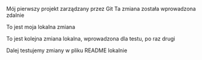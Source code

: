 Mój pierwszy projekt zarządzany przez Git
Ta zmiana została wprowadzona zdalnie

To jest moja lokalna zmiana

To jest kolejna zmiana lokalna, wprowadzona dla testu, po raz drugi

Dalej testujemy zmiany w pliku README lokalnie



